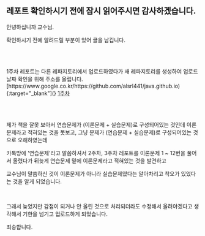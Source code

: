 <h2>레포트 확인하시기 전에 잠시 읽어주시면 감사하겠습니다.</h2>
<p>안녕하십니까 교수님.</p>
<p>확인하시기 전에 알려드릴 부분이 있어 글을 남깁니다.</p>
<br>
<br>
<p>1주차 레포트는 다른 레파지토리에서 업로드하였다가 새 레파지토리를 생성하여 업로드 날짜 확인을 위해 주소를 올립니다. [https://www.google.co.kr/https://github.com/alsrl441/java.github.io){:target="_blank"](} <a href="https://github.com/alsrl441/java.github.io" target="_">1주차</a></p>

<br>
<br>
<p>제가 책을 잘못 보아서 연습문제가 (이론문제 + 실습문제)로 구성되어있는 것인데 이론문제라고 적혀있는 것을 못보고, 그냥 문제가 (연습문제 + 실습문제)로 구성되어있는 것으로 오해하였는데</p>
<p>카톡방에 '연습문제'라고 말씀하셔서 2주차, 3주차 레포트를 이론문제 1 ~ 12번을 풀어서 올렸다가 뒤늦게 연습문제 밑에 이론문제라고 적혀있는 것을 발견하고</p>
<p>교수님이 말씀하신 것이 이론문제가 아니라 실습문제였다는 알아차리고 착오가 있었다는 것을 알게 되었습니다.</p>
<br>
<p>그래서 늦었지만 감점이 되거나 안 올린 것으로 처리되더라도 수정해서 올려야겠다고 생각해서 기한을 넘기고 업로드하게 되었습니다.</p>
<p>죄송합니다.</p>
